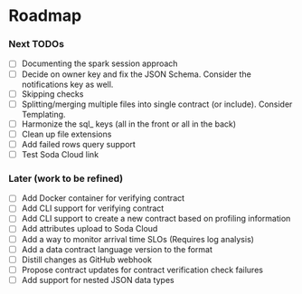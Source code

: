 # Roadmap

### Next TODOs
* [ ] Documenting the spark session approach
* [ ] Decide on owner key and fix the JSON Schema.  Consider the notifications key as well.
* [ ] Skipping checks
* [ ] Splitting/merging multiple files into single contract (or include).  Consider Templating.
* [ ] Harmonize the sql_ keys (all in the front or all in the back)
* [ ] Clean up file extensions
* [ ] Add failed rows query support
* [ ] Test Soda Cloud link

### Later (work to be refined)
* [ ] Add Docker container for verifying contract
* [ ] Add CLI support for verifying contract
* [ ] Add CLI support to create a new contract based on profiling information
* [ ] Add attributes upload to Soda Cloud
* [ ] Add a way to monitor arrival time SLOs (Requires log analysis)
* [ ] Add a data contract language version to the format
* [ ] Distill changes as GitHub webhook
* [ ] Propose contract updates for contract verification check failures
* [ ] Add support for nested JSON data types
